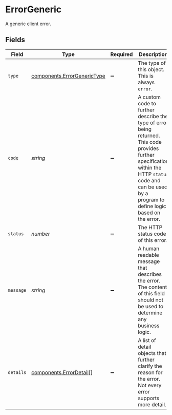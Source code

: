 # ErrorGeneric

A generic client error.


## Fields

| Field                                                                                                                                                                                                       | Type                                                                                                                                                                                                        | Required                                                                                                                                                                                                    | Description                                                                                                                                                                                                 | Example                                                                                                                                                                                                     |
| ----------------------------------------------------------------------------------------------------------------------------------------------------------------------------------------------------------- | ----------------------------------------------------------------------------------------------------------------------------------------------------------------------------------------------------------- | ----------------------------------------------------------------------------------------------------------------------------------------------------------------------------------------------------------- | ----------------------------------------------------------------------------------------------------------------------------------------------------------------------------------------------------------- | ----------------------------------------------------------------------------------------------------------------------------------------------------------------------------------------------------------- |
| `type`                                                                                                                                                                                                      | [components.ErrorGenericType](../../models/components/errorgenerictype.md)                                                                                                                                  | :heavy_minus_sign:                                                                                                                                                                                          | The type of this object. This is always `error`.                                                                                                                                                            | error                                                                                                                                                                                                       |
| `code`                                                                                                                                                                                                      | *string*                                                                                                                                                                                                    | :heavy_minus_sign:                                                                                                                                                                                          | A custom code to further describe the type of error being returned. This code provides further specification within the HTTP `status` code and can be used by a program to define logic based on the error. | incorrect_json                                                                                                                                                                                              |
| `status`                                                                                                                                                                                                    | *number*                                                                                                                                                                                                    | :heavy_minus_sign:                                                                                                                                                                                          | The HTTP status code of this error.                                                                                                                                                                         | 499                                                                                                                                                                                                         |
| `message`                                                                                                                                                                                                   | *string*                                                                                                                                                                                                    | :heavy_minus_sign:                                                                                                                                                                                          | A human readable message that describes the error. The content of this field should not be used to determine any business logic.                                                                            | The request body was not valid JSON.                                                                                                                                                                        |
| `details`                                                                                                                                                                                                   | [components.ErrorDetail](../../models/components/errordetail.md)[]                                                                                                                                          | :heavy_minus_sign:                                                                                                                                                                                          | A list of detail objects that further clarify the reason for the error.<br/>Not every error supports more detail.                                                                                           |                                                                                                                                                                                                             |